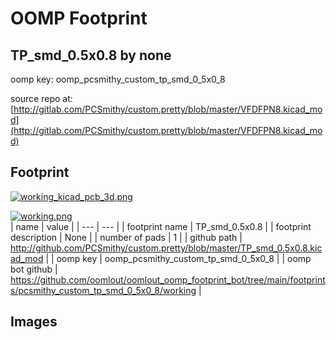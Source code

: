 # OOMP Footprint  
## TP_smd_0.5x0.8  by none  
  
oomp key: oomp_pcsmithy_custom_tp_smd_0_5x0_8  
  
source repo at: [http://gitlab.com/PCSmithy/custom.pretty/blob/master/VFDFPN8.kicad_mod](http://gitlab.com/PCSmithy/custom.pretty/blob/master/VFDFPN8.kicad_mod)  
## Footprint  
  
[![working_kicad_pcb_3d.png](working_kicad_pcb_3d_600.png)](working_kicad_pcb_3d.png)  
  
[![working.png](working_600.png)](working.png)  
| name | value | 
| --- | --- | 
| footprint name | TP_smd_0.5x0.8 | 
| footprint description | None | 
| number of pads | 1 | 
| github path | http://github.com/PCSmithy/custom.pretty/blob/master/TP_smd_0.5x0.8.kicad_mod | 
| oomp key | oomp_pcsmithy_custom_tp_smd_0_5x0_8 | 
| oomp bot github | https://github.com/oomlout/oomlout_oomp_footprint_bot/tree/main/footprints/pcsmithy_custom_tp_smd_0_5x0_8/working | 
## Images  
